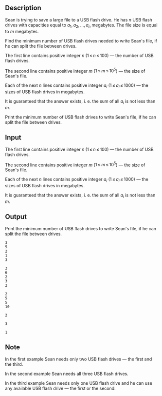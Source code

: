 ## Description

<div><p>Sean is trying to save a large file to a USB flash drive. He has <span class="tex-span"><i>n</i></span> USB flash drives with capacities equal to <span class="tex-span"><i>a</i><sub class="lower-index">1</sub>, <i>a</i><sub class="lower-index">2</sub>, ..., <i>a</i><sub class="lower-index"><i>n</i></sub></span> megabytes. The file size is equal to <span class="tex-span"><i>m</i></span> megabytes. </p><p>Find the minimum number of USB flash drives needed to write Sean's file, if he can split the file between drives.</p></div><div class="input-specification"><p>The first line contains positive integer <span class="tex-span"><i>n</i></span> (<span class="tex-span">1 ≤ <i>n</i> ≤ 100</span>) — the number of USB flash drives.</p><p>The second line contains positive integer <span class="tex-span"><i>m</i></span> (<span class="tex-span">1 ≤ <i>m</i> ≤ 10<sup class="upper-index">5</sup></span>) — the size of Sean's file.</p><p>Each of the next <span class="tex-span"><i>n</i></span> lines contains positive integer <span class="tex-span"><i>a</i><sub class="lower-index"><i>i</i></sub></span> (<span class="tex-span">1 ≤ <i>a</i><sub class="lower-index"><i>i</i></sub> ≤ 1000</span>) — the sizes of USB flash drives in megabytes.</p><p>It is guaranteed that the answer exists, i. e. the sum of all <span class="tex-span"><i>a</i><sub class="lower-index"><i>i</i></sub></span> is not less than <span class="tex-span"><i>m</i></span>.</p></div><div class="output-specification"><p>Print the minimum number of USB flash drives to write Sean's file, if he can split the file between drives.</p></div>

## Input

<p>The first line contains positive integer <span class="tex-span"><i>n</i></span> (<span class="tex-span">1 ≤ <i>n</i> ≤ 100</span>) — the number of USB flash drives.</p><p>The second line contains positive integer <span class="tex-span"><i>m</i></span> (<span class="tex-span">1 ≤ <i>m</i> ≤ 10<sup class="upper-index">5</sup></span>) — the size of Sean's file.</p><p>Each of the next <span class="tex-span"><i>n</i></span> lines contains positive integer <span class="tex-span"><i>a</i><sub class="lower-index"><i>i</i></sub></span> (<span class="tex-span">1 ≤ <i>a</i><sub class="lower-index"><i>i</i></sub> ≤ 1000</span>) — the sizes of USB flash drives in megabytes.</p><p>It is guaranteed that the answer exists, i. e. the sum of all <span class="tex-span"><i>a</i><sub class="lower-index"><i>i</i></sub></span> is not less than <span class="tex-span"><i>m</i></span>.</p>

## Output

<p>Print the minimum number of USB flash drives to write Sean's file, if he can split the file between drives.</p>





```input1
3
5
2
1
3

```




```input2
3
6
2
3
2

```




```input3
2
5
5
10

```




```output1
2

```




```output2
3

```




```output3
1

```



## Note

<p>In the first example Sean needs only two USB flash drives — the first and the third.</p><p>In the second example Sean needs all three USB flash drives.</p><p>In the third example Sean needs only one USB flash drive and he can use any available USB flash drive — the first or the second.</p>
